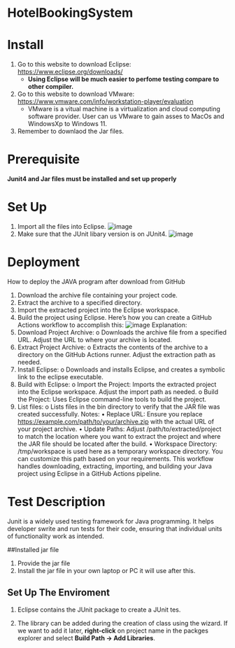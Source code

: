 # HotelBookingSystem

# Install

1. Go to this website to download Eclipse: https://www.eclipse.org/downloads/
   - **Using Eclipse will be much easier to perfome testing compare to other compiler.**
2. Go to  this website to download VMware: https://www.vmware.com/info/workstation-player/evaluation
   - VMware is a vitual machine is a virtualization and cloud computing software provider. 
User can us VMware to gain asses to MacOs and WindowsXp to Windows 11.
3. Remember to downlaod the Jar files.

# Prerequisite
**Junit4 and Jar files must be installed and set up properly**

# Set Up
1. Import all the files into Eclipse.
![image](https://github.com/user-attachments/assets/b5752be5-eaea-4a4e-bfb6-750a1766d60c)
2. Make sure that the JUnit libary version is on JUnit4.
![image](https://github.com/user-attachments/assets/95b84bc7-fe58-4280-8ae0-3afe5df62493)

# Deployment
How to deploy the JAVA program after download from GitHub
1.	Download the archive file containing your project code.
2.	Extract the archive to a specified directory.
3.	Import the extracted project into the Eclipse workspace.
4.	Build the project using Eclipse.
Here’s how you can create a GitHub Actions workflow to accomplish this:
![image](https://github.com/user-attachments/assets/5d274ff3-1c37-4d50-85e4-60462b532b37)
Explanation:
1.	Download Project Archive:
o	Downloads the archive file from a specified URL. Adjust the URL to where your archive is located.
2.	Extract Project Archive:
o	Extracts the contents of the archive to a directory on the GitHub Actions runner. Adjust the extraction path as needed.
3.	Install Eclipse:
o	Downloads and installs Eclipse, and creates a symbolic link to the eclipse executable.
4.	Build with Eclipse:
o	Import the Project: Imports the extracted project into the Eclipse workspace. Adjust the import path as needed.
o	Build the Project: Uses Eclipse command-line tools to build the project.
5.	List files:
o	Lists files in the bin directory to verify that the JAR file was created successfully.
Notes:
•	Replace URL: Ensure you replace https://example.com/path/to/your/archive.zip with the actual URL of your project archive.
•	Update Paths: Adjust /path/to/extracted/project to match the location where you want to extract the project and where the JAR file should be located after the build.
•	Workspace Directory: /tmp/workspace is used here as a temporary workspace directory. You can customize this path based on your requirements.
This workflow handles downloading, extracting, importing, and building your Java project using Eclipse in a GitHub Actions pipeline.

# Test Description

Junit is a widely used testing framework for Java programming. It helps developer swrite and run tests for their code, ensuring that individual units of functionality work as intended.

##Installed jar file
1.	Provide the jar file
2.	Install the jar file in your own laptop or PC it will use after this.

## Set Up The Enviroment
1.	Eclipse contains the JUnit package to create a JUnit tes.

2.	The library can be added during the creation of class using the wizard. If we want to add it later, **right-click** on project name in the packges explorer and select **Build Path -> Add Libraries**.
